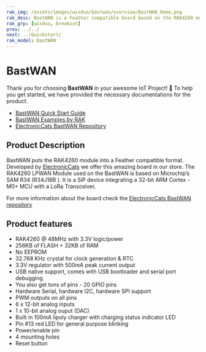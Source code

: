 ```yaml
---
rak_img: /assets/images/wisduo/bastwan/overview/BastWAN_Home.png
rak_desc: BastWAN is a Feather compatible board based on the RAK4260 module with the ATSAMR34 MCU with integrated LoRa transceiver.
rak_grp: [wisduo, breakout]
prev: ../../
next: ../Quickstart/
rak_model: BastWAN
---
```


# BastWAN

Thank you for choosing **BastWAN** in your awesome IoT Project! 🎉 To help you get started, we have provided the necessary documentations for the product.

- [BastWAN Quick Start Guide](../Quickstart/)
- [BastWAN Examples by RAK](https://github.com/RAKWireless/Evaluation_Boards/tree/master/RAK4260/Arduino)
- [ElectronicCats BastWAN Repository](https://github.com/ElectronicCats/Bast-WAN)

## Product Description

BastWAN puts the RAK4260 module into a Feather compatible format. Developed by [ElectronicCats](http://www.electroniccats.com/) we offer this amazing board in our store. The RAK4260 LPWAN Module used on the BastWAN is based on Microchip’s SAM R34 (R34J18B ). It is a SiP device integrating a 32-bit ARM Cortex -M0+ MCU with a LoRa Transceiver.

For more information about the board check the [ElectronicCats BastWAN repository](https://github.com/ElectronicCats/Bast-WAN)

## Product features

- RAK4260 @ 48MHz with 3.3V logic/power
- 256KB of FLASH + 32KB of RAM
- No EEPROM
- 32.768 KHz crystal for clock generation & RTC
- 3.3V regulator with 500mA peak current output
- USB native support, comes with USB bootloader and serial port debugging
- You also get tons of pins - 20 GPIO pins
- Hardware Serial, hardware I2C, hardware SPI support
- PWM outputs on all pins
- 6 x 12-bit analog inputs
- 1 x 10-bit analog ouput (DAC)
- Built in 100mA lipoly charger with charging status indicator LED
- Pin #13 red LED for general purpose blinking
- Power/enable pin
- 4 mounting holes
- Reset button
